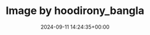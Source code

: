 ---
archive_date: 2024-09-15
code: C_x7Vn9zX9B
date: 2024-09-11 14:24:35+00:00
id: '3454803359935856449'
layout: post
media:
- id: '3454803359935856449'
  type: image
  url: media/C_x7Vn9zX9B/3454803359935856449.jpg
permalink: /p/C_x7Vn9zX9B/
thumbnail: media/C_x7Vn9zX9B/3454803359935856449.jpg
title: Image by hoodirony_bangla
---